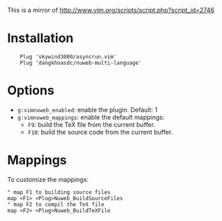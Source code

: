 This is a mirror of http://www.vim.org/scripts/script.php?script_id=2746

# Installation

```
    Plug 'skywind3000/asyncrun.vim'
    Plug 'dangkhoasdc/nuweb-multi-language'
```

# Options

- `g:vimnuweb_enabled`: enable the plugin. Default: 1
- `g:vimnuweb_mappings`: enable the default mappings:
    * `F9`: build the TeX file from the current buffer.
    * `F10`: build the source code from the current buffer.

# Mappings

To customize the mappings:

```
" map F1 to building source files
map <F1> <Plug>Nuweb_BuildSourceFiles
" map F2 to compil the TeX file
map <F2> <Plug>Nuweb_BuildTeXFile
```
